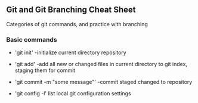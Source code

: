 ## Git and Git Branching Cheat Sheet

Categories of git commands, and practice with branching

### Basic commands
* 'git init' -initialize current directory repository
* 'git add' -add all new or changed files in current directory to git index, staging them for commit
* 'git commit -m "some message"' -commit staged changed to repository



* 'git config -l' list local git configuration settings
